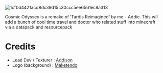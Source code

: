 ![1cf0d4421acd8dc39d15c30ccc5ee6561ec8a313](https://github.com/user-attachments/assets/9b0fdcff-6c17-49a3-952c-4518cb3320c4)


Cosmic Odyssey is a remake of 'Tardis Reimagined' by me - Addie.
This will add a bunch of cool time travel and doctor who related stuff into minecraft via a datapack and resourcepack

# Credits
- Lead Dev / Texturer : [Addison](https://www.youtube.com/channel/UCvhwMmPtf0YfL07q_w_uCoA)
- Logo (background) : [Maketendo](https://www.youtube.com/@Maketendo)
